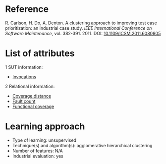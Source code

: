 # Reference

R. Carlson, H. Do, A. Denton. A clustering approach to improving test case prioritization: an industrial case study. *IEEE International Conference on Software Maintenance*, vol. 382-391. 2011. DOI: [10.1109/ICSM.2011.6080805](https://www.doi.org/10.1109/ICSM.2011.6080805)

# List of attributes

1 SUT information:
* [Invocations](../../attributes/sut/class/invocations.md)

2 Relational information:
* [Coverage distance](../../attributes/relational/test-case/coverage/coverage-distance.md)
* [Fault count](../../attributes/relational/fault/fault-count.md)
* [Functional coverage](../../attributes/relational/test-case/coverage/functional-coverage.md)

# Learning approach

* Type of learning: unsupervised
* Technique(s) and algorithm(s): agglomerative hierarchical clustering
* Number of features: N/A
* Industrial evaluation: yes
